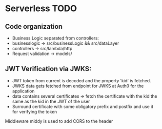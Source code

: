 # Serverless TODO

## Code organization
- Business Logic separated from controllers:
- businesslogic -> src/businessLogic && src/dataLayer
- controllers -> src/lambda/http
- Request validation -> models/

## JWT Verification via JWKS:
- JWT token from current is decoded and the property 'kid' is fetched.
- JWKS data gets fetched from endpoint for JWKS at Auth0 for the application
- data contains several certificates => fetch the certificate with the kid the same as the kid in the JWT of the user
- Surround certificate with some obligatory prefix and postfix and use it for verifying the token

Middleware middy is used to add CORS to the header

